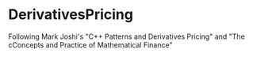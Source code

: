 # DerivativesPricing
Following Mark Joshi's "C++ Patterns and Derivatives Pricing" and "The cConcepts and Practice of Mathematical Finance"

